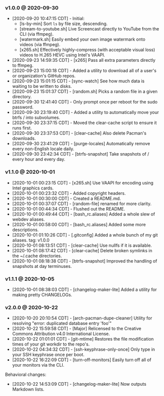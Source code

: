 ### v1.0.0 @ 2020-09-30
* [2020-09-20 10:47:15 CDT] - Initial:
    * [ls-by-min] Sort `ls` by file size, descending.
    * [stream-to-youtube.sh] Live Screencast directly to YouTube from the CLI (via ffmpeg).
    * [watermark.sh] Easily embed your own image watermark onto videos (via ffmpeg).
    * [x265.sh] Effectively highly-compress (with acceptable visual loss) videos to H.265 HEVC using Intel's VAAPI. 
* [2020-09-23 14:59:35 CDT] - [x265] Pass all extra parameters directly to ffmpeg.
* [2020-09-23 15:00:18 CDT] - Added a utility to download all of a user's or organization's GitHub repos.
* [2020-09-23 15:01:15 CDT] - [sync-watch] See how much data is waiting to be written to disks.
* [2020-09-23 15:01:37 CDT] - [random.sh] Picks a random file in a given directory.
* [2020-09-30 12:41:40 CDT] - Only prompt once per reboot for the sudo password.
* [2020-09-30 23:19:40 CDT] - Added a utility to automatically move your btrfs / into subvolumes.
* [2020-09-30 23:37:15 CDT] - Moved the clear-cache script to ensure it runs first.
* [2020-09-30 23:37:53 CDT] - [clear-cache] Also delete Pacman's downloads.
* [2020-09-30 23:41:29 CDT] - [purge-locales] Automatically remove every non-English locale daily.
* [2020-09-30 23:42:34 CDT] - [btrfs-snapshot] Take snapshots of / every hour and every day.

### v1.1.0 @ 2020-10-01
* [2020-10-01 00:23:15 CDT] - [x265.sh] Use VAAPI for encoding using Intel graphics cards.
* [2020-10-01 00:23:32 CDT] - Added copyright headers.
* [2020-10-01 00:30:00 CDT] - Created a README.md.
* [2020-10-01 00:37:07 CDT] - [random-file] renamed for more clarity.
* [2020-10-01 00:44:34 CDT] - Flushed out the README.
* [2020-10-01 00:49:44 CDT] - [bash_rc.aliases] Added a whole slew of webdev aliases.
* [2020-10-01 00:58:00 CDT] - [bash_rc.aliases] Added some more descriptions.
* [2020-10-01 01:10:26 CDT] - [.gitconfig] Added a whole bunch of my git aliases. tag: v1.0.0
* [2020-10-01 08:13:51 CDT] - [clear-cache] Use nullfs if it is available.
* [2020-10-01 08:17:42 CDT] - [clear-cache] Delete broken symlinks in the ~/.cache directories.
* [2020-10-01 08:18:38 CDT] - [btrfs-snapshot] Improved the handling of snapshots at day terminuses.

### v1.1.1 @ 2020-10-05
* [2020-10-01 08:38:03 CDT] - [changelog-maker-lite] Added a utility for making pretty CHANGELOGs.

### v2.0.0 @ 2020-10-22
* [2020-10-20 20:10:54 CDT] - [arch-pacman-dupe-cleaner] Utility for resolving "error: duplicated database entry 'foo'"
* [2020-10-22 15:59:58 CDT] - [Major] Relicensed to the Creative Commons Attribution v4.0 International License.
* [2020-10-22 01:01:01 CDT] - [git-mtime] Restores the file modification times of your git workdir to the repo's.
* [2020-10-22 04:34:32 CDT] - [ssh-keyphrase-only-once] Only type in your SSH keyphrase once per boot.
* [2020-10-22 16:22:09 CDT] - [turn-off-monitors] Easily turn off all of your monitors via the CLI.

Behavioral changes:
* [2020-10-22 14:53:09 CDT] - [changelog-maker-lite] Now outputs Markdown lists.
